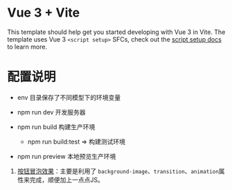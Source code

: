 <!--
 * @Description: 
 * @version: 
 * @Author: ChenZhiWei
 * @Date: 2022-03-05 12:41:09
 * @LastEditors: ChenZhiWei
 * @LastEditTime: 2022-03-13 16:02:02
-->
# Vue 3 + Vite

This template should help get you started developing with Vue 3 in Vite. The template uses Vue 3 `<script setup>` SFCs, check out the [script setup docs](https://v3.vuejs.org/api/sfc-script-setup.html#sfc-script-setup) to learn more.

# 配置说明

- env 目录保存了不同模型下的环境变量

- npm run dev 开发服务器

- npm run build 构建生产环境
  - npm run build:test => 构建测试环境

- npm run preview 本地预览生产环境

1. [按钮冒泡效果](https://yleave.top/docs/CSS/CSS-demo/#1-%E6%8C%89%E9%92%AE%E5%86%92%E6%B3%A1%E6%95%88%E6%9E%9C)：主要是利用了 `background-image`、`transition`、`animation`属性来完成，顺便加上一点点JS。